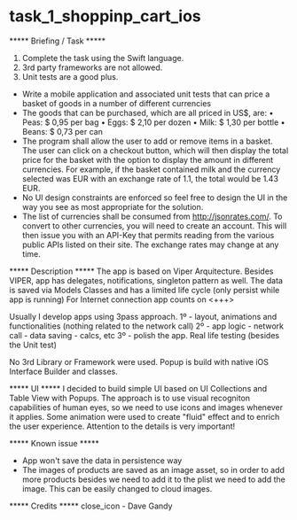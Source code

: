 # task_1_shoppinp_cart_ios

***** Briefing / Task *****
1. Complete the task using the Swift language.
2. 3rd party frameworks are not allowed.
3. Unit tests are a good plus.

- Write a mobile application and associated unit tests that can price a basket of goods in a number of different currencies
- The goods that can be purchased, which are all priced in US$, are:
  • Peas: $ 0,95 per bag
  • Eggs: $ 2,10 per dozen
  • Milk: $ 1,30 per bottle
  • Beans: $ 0,73 per can
- The program shall allow the user to add or remove items in a basket. The user can click on a checkout button, which will then display the total price for the basket with the option to display the amount in different currencies. For example, if the basket contained milk and the currency selected was EUR with an exchange rate of 1.1, the total would be 1.43 EUR.
- No UI design constraints are enforced so feel free to design the UI in the way you see as most appropriate for the solution.
- The list of currencies shall be consumed from http://jsonrates.com/. To convert to other currencies, you will need to create an account. This will then issue you with an API-Key that permits reading from the various public APIs listed on their site. The exchange rates may change at any time.





***** Description *****
The app is based on Viper Arquitecture. Besides VIPER, app has delegates, notifications, singleton pattern as well.
The data is saved via Models Classes and has a limited life cycle (only persist while app is running)
For Internet connection app counts on <+++>

Usually I develop apps using 3pass approach.
1º - layout, animations and functionalities (nothing related to the network call)
2º - app logic - network call - data saving - calcs, etc
3º - polish the app. Real life testing (besides the Unit test)

No 3rd Library or Framework were used.
Popup is build with native iOS Interface Builder and classes.



***** UI *****
I decided to build simple UI based on UI Collections and Table View with Popups.
The approach is to use visual recogniton capabilities of human eyes, so we need to use icons and images whenever it applies.
Some animation were used to create "fluid" effect and to enrich the user experience. Attention to the details is very important!



***** Known issue *****
- App won't save the data in persistence way
- The images of products are saved as an image asset, so in order to add more products besides we need to add it to the plist we need to add the image. This can be easily changed to cloud images.




***** Credits *****
close_icon - Dave Gandy
